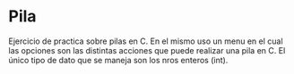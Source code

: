 # Pila
Ejercicio de practica sobre pilas en C.
En el mismo uso un menu en el cual las opciones son las distintas acciones que puede realizar una pila en C. El único tipo de dato que se maneja son los nros enteros (int).
